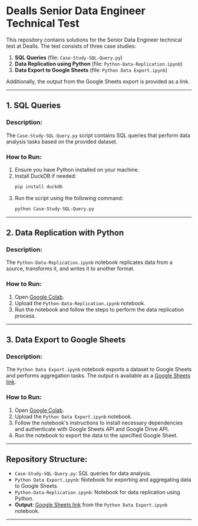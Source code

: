 # Dealls Senior Data Engineer Technical Test

This repository contains solutions for the Senior Data Engineer technical test at Dealls. The test consists of three case studies:

1. **SQL Queries** (file: `Case-Study-SQL-Query.py`)
2. **Data Replication using Python** (file: `Python-Data-Replication.ipynb`)
3. **Data Export to Google Sheets** (file: `Python Data Export.ipynb`)

Additionally, the output from the Google Sheets export is provided as a link.

---

## 1. SQL Queries

### Description:
The `Case-Study-SQL-Query.py` script contains SQL queries that perform data analysis tasks based on the provided dataset.

### How to Run:
1. Ensure you have Python installed on your machine.
2. Install DuckDB if needed:
    ```bash
    pip install duckdb
    ```
3. Run the script using the following command:
    ```bash
    python Case-Study-SQL-Query.py
    ```

---

## 2. Data Replication with Python

### Description:
The `Python-Data-Replication.ipynb` notebook replicates data from a source, transforms it, and writes it to another format.

### How to Run:
1. Open [Google Colab](https://colab.research.google.com/).
2. Upload the `Python-Data-Replication.ipynb` notebook.
3. Run the notebook and follow the steps to perform the data replication process.

---

## 3. Data Export to Google Sheets

### Description:
The `Python Data Export.ipynb` notebook exports a dataset to Google Sheets and performs aggregation tasks. The output is available as a [Google Sheets link](YOUR_SPREADSHEET_LINK_HERE).

### How to Run:
1. Open [Google Colab](https://colab.research.google.com/).
2. Upload the `Python Data Export.ipynb` notebook.
3. Follow the notebook's instructions to install necessary dependencies and authenticate with Google Sheets API and Google Drive API.
4. Run the notebook to export the data to the specified Google Sheet.

---

## Repository Structure:

- `Case-Study-SQL-Query.py`: SQL queries for data analysis.
- `Python Data Export.ipynb`: Notebook for exporting and aggregating data to Google Sheets.
- `Python-Data-Replication.ipynb`: Notebook for data replication using Python.
- **Output**: [Google Sheets link]([YOUR_SPREADSHEET_LINK_HERE](https://docs.google.com/spreadsheets/d/1LJLRE8PFSS0Wc2Ga0b8uOw8RAhipdLWPUFNYDtjiHHU/edit?gid=0#gid=0)) from the `Python Data Export.ipynb` notebook.

---
